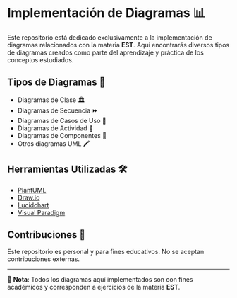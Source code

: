 # Implementación de Diagramas 📊

Este repositorio está dedicado exclusivamente a la implementación de diagramas relacionados con la materia **EST**. Aquí encontrarás diversos tipos de diagramas creados como parte del aprendizaje y práctica de los conceptos estudiados.

## Tipos de Diagramas 📐

- Diagramas de Clase 🏛️
- Diagramas de Secuencia ⏩
- Diagramas de Casos de Uso 🎯
- Diagramas de Actividad 🤹
- Diagramas de Componentes 🧩
- Otros diagramas UML 🖍️


## Herramientas Utilizadas 🛠️

- [PlantUML](https://plantuml.com/)
- [Draw.io](https://app.diagrams.net/)
- [Lucidchart](https://www.lucidchart.com/)
- [Visual Paradigm](https://www.visual-paradigm.com/)

## Contribuciones 🤝

Este repositorio es personal y para fines educativos. No se aceptan contribuciones externas.

---

📌 **Nota**: Todos los diagramas aquí implementados son con fines académicos y corresponden a ejercicios de la materia **EST**.
